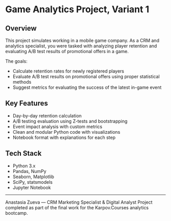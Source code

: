 # Game Analytics Project, Variant 1

## Overview  
This project simulates working in a mobile game company. As a CRM and analytics specialist, you were tasked with analyzing player retention and evaluating A/B test results of promotional offers in a game.

The goals:
- Calculate retention rates for newly registered players
- Evaluate A/B test results on promotional offers using proper statistical methods
- Suggest metrics for evaluating the success of the latest in-game event

## Key Features
- Day-by-day retention calculation
- A/B testing evaluation using Z-tests and bootstrapping
- Event impact analysis with custom metrics
- Clean and modular Python code with visualizations
- Notebook format with explanations for each step

## Tech Stack
- Python 3.x  
- Pandas, NumPy  
- Seaborn, Matplotlib  
- SciPy, statsmodels  
- Jupyter Notebook

________________________________________________________
Anastasia Zueva — CRM Marketing Specialist & Digital Analyst
Project completed as part of the final work for the Karpov.Courses analytics bootcamp.
